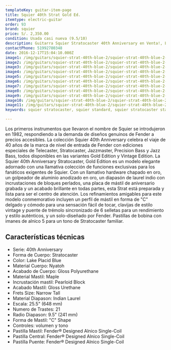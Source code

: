 ```yaml
---
templateKey: guitar-item-page
title: Squier 40th Strat Gold Ed.
itemtype: electric-guitar
order: 93
brand: squier
price: S/. 2,350.00
condition: Usada casi nueva (9.5/10)
description: Guitarra Squier Stratocaster 40th Anniversary en Venta!, Lima, Peru
contactPhone: 51992780348
date: 2016-12-17T15:04:10.000Z
image1: /img/guitars/squier-strat-40th-blue-2/squier-strat-40th-blue-2-01.jpg
image2: /img/guitars/squier-strat-40th-blue-2/squier-strat-40th-blue-2-02.jpg
image3: /img/guitars/squier-strat-40th-blue-2/squier-strat-40th-blue-2-03.jpg
image4: /img/guitars/squier-strat-40th-blue-2/squier-strat-40th-blue-2-04.jpg
image5: /img/guitars/squier-strat-40th-blue-2/squier-strat-40th-blue-2-05.jpg
image6: /img/guitars/squier-strat-40th-blue-2/squier-strat-40th-blue-2-06.jpg
image7: /img/guitars/squier-strat-40th-blue-2/squier-strat-40th-blue-2-07.jpg
image8: /img/guitars/squier-strat-40th-blue-2/squier-strat-40th-blue-2-08.jpg
image9: /img/guitars/squier-strat-40th-blue-2/squier-strat-40th-blue-2-09.jpg
image10: /img/guitars/squier-strat-40th-blue-2/squier-strat-40th-blue-2-10.jpg
image11: /img/guitars/squier-strat-40th-blue-2/squier-strat-40th-blue-2-11.jpg
keywords: squier stratocaster, squier standard, squier stratocaster standard

---
```

Los primeros instrumentos que llevaron el nombre de Squier se introdujeron en 1982, respondiendo a la demanda de diseños genuinos de Fender a precios accesibles. La colección Squier 40th Anniversary celebra el viaje de 40 años de la marca de nivel de entrada de Fender con ediciones especiales de Telecaster, Stratocaster, Jazzmaster, Precision Bass y Jazz Bass, todos disponibles en las variantes Gold Edition y Vintage Edition. La Squier 40th Anniversary Stratocaster, Gold Edition es un modelo elegante adornado con una llamativa colección de funciones exclusivas para los fanáticos exigentes de Squier. Con un llamativo hardware chapado en oro, un golpeador de aluminio anodizado en oro, un diapasón de laurel indio con incrustaciones de bloques perlados, una placa de mástil de aniversario grabada y un acabado brillante en todas partes, esta Strat está preparada y lista para ser el centro de atención. Los refinamientos amigables para este modelo conmemorativo incluyen un perfil de mástil en forma de "C" delgado y cómodo para una sensación fácil de tocar, clavijas de estilo vintage y puente de trémolo sincronizado de 6 selletas para un rendimiento y estilo auténticos, y un solo-diseñado por Fender. Pastillas de bobina con imanes de alnico 5 para un tono de Stratocaster familiar.

## Características técnicas

* Serie: 40th Anniversary
* Forma de Cuerpo: Stratocaster
* Color: Lake Placid Blue
* Material Cuerpo: Nyatoh
* Acabado de Cuerpo: Gloss Polyurethane
* Material Mastil: Maple
* Incrustación mastil: Pearloid Block
* Acabado Mastil: Gloss Urethane
* Frets Size: Narrow Tall
* Material Diapason: Indian Laurel
* Escala: 25.5" (648 mm)
* Numero de Trastes: 21
* Radio Diapason: 9.5" (241 mm)
* Forma de Mastil: "C" Shape
* Controles: volumen y tono
* Pastilla Mastil: Fender® Designed Alnico Single-Coil
* Pastilla Central: Fender® Designed Alnico Single-Coil
* Pastilla Puente: Fender® Designed Alnico Single-Coil